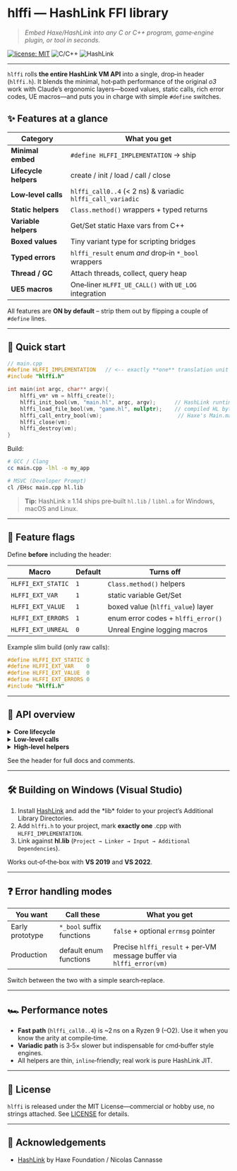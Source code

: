 # hlffi — HashLink FFI library

> *Embed Haxe/HashLink into any C or C++ program, game‑engine plugin, or tool in seconds.*

[![license: MIT](https://img.shields.io/badge/license-MIT-blue.svg)](LICENSE)
![C/C++](https://img.shields.io/badge/language-C%20%7C%20C%2B%2B-00599C) ![HashLink](https://img.shields.io/badge/HashLink-%F0%9F%94%A5-orange)

---

`hlffi` rolls **the entire HashLink VM API** into a single, drop‑in header (`hlffi.h`). It blends the minimal, hot‑path performance of the original *o3* work with Claude’s ergonomic layers—boxed values, static calls, rich error codes, UE macros—and puts you in charge with simple `#define` switches.

## ✨ Features at a glance

| Category              | What you get                                               |
| --------------------- | ---------------------------------------------------------- |
| **Minimal embed**     | `#define HLFFI_IMPLEMENTATION` → ship                      |
| **Lifecycle helpers** | create / init / load / call / close                        |
| **Low‑level calls**   | `hlffi_call0..4` (< 2 ns) & variadic `hlffi_call_variadic` |
| **Static helpers**    | `Class.method()` wrappers + typed returns                  |
| **Variable helpers**  | Get/Set static Haxe vars from C++                          |
| **Boxed values**      | Tiny variant type for scripting bridges                    |
| **Typed errors**      | `hlffi_result` enum *and* drop‑in `*_bool` wrappers        |
| **Thread / GC**       | Attach threads, collect, query heap                        |
| **UE5 macros**        | One‑liner `HLFFI_UE_CALL()` with `UE_LOG` integration      |

All features are **ON by default** – strip them out by flipping a couple of `#define` lines.

---

## 🚀 Quick start

```cpp
// main.cpp
#define HLFFI_IMPLEMENTATION   // <‑‑ exactly **one** translation unit
#include "hlffi.h"

int main(int argc, char** argv){
    hlffi_vm* vm = hlffi_create();
    hlffi_init_bool(vm, "main.hl", argc, argv);      // HashLink runtime
    hlffi_load_file_bool(vm, "game.hl", nullptr);    // compiled HL bytecode
    hlffi_call_entry_bool(vm);                        // Haxe's Main.main()
    hlffi_close(vm);
    hlffi_destroy(vm);
}
```

Build:

```bash
# GCC / Clang
cc main.cpp -lhl -o my_app

# MSVC (Developer Prompt)
cl /EHsc main.cpp hl.lib
```

> **Tip:** HashLink ≥ 1.14 ships pre‑built `hl.lib` / `libhl.a` for Windows, macOS and Linux.

---

## 🔧 Feature flags

Define **before** including the header:

| Macro              | Default | Turns **off**                      |
| ------------------ | ------- | ---------------------------------- |
| `HLFFI_EXT_STATIC` | `1`     | `Class.method()` helpers           |
| `HLFFI_EXT_VAR`    | `1`     | static variable Get/Set            |
| `HLFFI_EXT_VALUE`  | `1`     | boxed value (`hlffi_value`) layer  |
| `HLFFI_EXT_ERRORS` | `1`     | enum error codes + `hlffi_error()` |
| `HLFFI_EXT_UNREAL` | `0`     | Unreal Engine logging macros       |

Example slim build (only raw calls):

```cpp
#define HLFFI_EXT_STATIC 0
#define HLFFI_EXT_VAR    0
#define HLFFI_EXT_VALUE  0
#define HLFFI_EXT_ERRORS 0
#include "hlffi.h"
```

---

## 🧩 API overview

<details>
<summary><strong>Core lifecycle</strong></summary>

```c
hlffi_vm*    hlffi_create();
bool/enum    hlffi_init*(vm, main_hl, argc, argv);
… load_file / load_mem …
… call_entry …
void         hlffi_close(vm);
void         hlffi_destroy(vm);
```

</details>

<details>
<summary><strong>Low‑level calls</strong></summary>

* `void* hlffi_lookup(vm, "haxe_function", nargs);`
* `int32 hlffi_callX(ptr, a0, … a3);`
* `int32 hlffi_call_variadic(ptr, argc, …);`

</details>

<details>
<summary><strong>High‑level helpers</strong></summary>

* `hlffi_call_static(vm, "Player", "spawn");`
* `int score = hlffi_get_static_int(vm, "Game", "score");`
* Boxed values: `hlffi_val_int(42);`, `hlffi_val_as_string(val);`

</details>

See the header for full docs and comments.

---

## 🛠  Building on Windows (Visual Studio)

1. Install [HashLink](https://hashlink.haxe.org/) and add the \*lib\* folder to your project’s Additional Library Directories.
2. Add `hlffi.h` to your project, mark **exactly one** .cpp with `HLFFI_IMPLEMENTATION`.
3. Link against **hl.lib** (`Project → Linker → Input → Additional Dependencies`).

Works out‑of‑the‑box with **VS 2019** and **VS 2022**.

---

## ❓ Error handling modes

| You want        | Call these                | What you get                                                         |
| --------------- | ------------------------- | -------------------------------------------------------------------- |
| Early prototype | `*_bool` suffix functions | `false` + optional `errmsg` pointer                                  |
| Production      | default enum functions    | Precise `hlffi_result` + per‑VM message buffer via `hlffi_error(vm)` |

Switch between the two with a simple search‑replace.

---

## 🏎️ Performance notes

* **Fast path** (`hlffi_call0..4`) is \~2 ns on a Ryzen 9 (–O2).
  Use it when you know the arity at compile‑time.
* **Variadic path** is 3‑5× slower but indispensable for cmd‑buffer style engines.
* All helpers are thin, `inline`‑friendly; real work is pure HashLink JIT.

---

## 📝 License

`hlffi` is released under the MIT License—commercial or hobby use, no strings attached.
See [LICENSE](LICENSE) for details.

---

## 🙏 Acknowledgements

* [HashLink](https://github.com/HaxeFoundation/hashlink) by Haxe Foundation / Nicolas Cannasse

